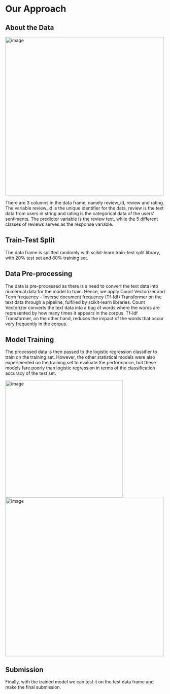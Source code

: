 # Our Approach

## About the Data
<img width="500" alt="image" src=https://user-images.githubusercontent.com/48685014/90114315-220eb700-dd85-11ea-9cc4-d93df9f97b71.png>

There are 3 columns in the data frame, namely review_id, review and rating. The variable review_id is the unique identifier for the data, review is the text data from users in string and rating is the categorical data of the users' sentiments. The predictor variable is the review text, while the 5 different classes of reviews serves as the response variable.

## Train-Test Split
The data frame is splitted randomly with scikit-learn train-test split library, with 20% test set and 80% training set.

## Data Pre-processing
The data is pre-processed as there is a need to convert the text data into numerical data for the model to train. Hence, we apply Count Vectorizer and Term frequency – Inverse document frequency (Tf-Idf) Transformer on the text data through a pipeline, fulfilled by scikit-learn libraries. Count Vectorizer converts the text data into a bag of words where the words are represented by how many times it appears in the corpus. Tf-Idf Transformer, on the other hand, reduces the impact of the words that occur very frequently in the corpus.

## Model Training
The processed data is then passed to the logistic regression classifier to train on the training set. However, the other statistical models were also experimented on the training set to evaluate the performance, but these models fare poorly than logistic regression in terms of the classification accuracy of the test set.

<img width="370" alt="image" src=https://user-images.githubusercontent.com/48685014/90265270-ea873400-de84-11ea-9a14-63c67c3e79ae.png>
<img width="500" alt="image" src=https://user-images.githubusercontent.com/48685014/90265531-494cad80-de85-11ea-8db9-b2c67dc7f327.png>

## Submission
Finally, with the trained model we can test it on the test data frame and make the final submission.
